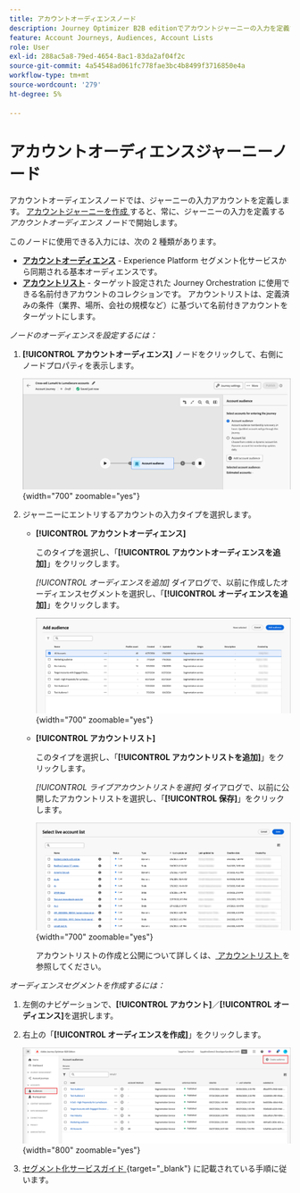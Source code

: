 ```yaml
---
title: アカウントオーディエンスノード
description: Journey Optimizer B2B editionでアカウントジャーニーの入力を定義するために使用できる、アカウントオーディエンスノードタイプについて説明します。
feature: Account Journeys, Audiences, Account Lists
role: User
exl-id: 288ac5a8-79ed-4654-8ac1-83da2af04f2c
source-git-commit: 4a54548ad061fc778fae3bc4b8499f3716850e4a
workflow-type: tm+mt
source-wordcount: '279'
ht-degree: 5%

---
```


# アカウントオーディエンスジャーニーノード

アカウントオーディエンスノードでは、ジャーニーの入力アカウントを定義します。 [ アカウントジャーニーを作成 ](./journey-overview.md#create-an-account-journey) すると、常に、ジャーニーの入力を定義する _アカウントオーディエンス_ ノードで開始します。

このノードに使用できる入力には、次の 2 種類があります。

* **[アカウントオーディエンス](../audiences/account-audience-overview.md)** - Experience Platform セグメント化サービスから同期される基本オーディエンスです。
* **[アカウントリスト](../accounts/account-lists.md)** - ターゲット設定された Journey Orchestration に使用できる名前付きアカウントのコレクションです。 アカウントリストは、定義済みの条件（業界、場所、会社の規模など）に基づいて名前付きアカウントをターゲットにします。

_ノードのオーディエンスを設定するには：_

1. **[!UICONTROL アカウントオーディエンス]** ノードをクリックして、右側にノードプロパティを表示します。

   ![ アカウントオーディエンスノード ](./assets/account-journey-account-audience-node.png){width="700" zoomable="yes"}

1. ジャーニーにエントリするアカウントの入力タイプを選択します。

   * **[!UICONTROL アカウントオーディエンス]**

     このタイプを選択し、「**[!UICONTROL アカウントオーディエンスを追加]**」をクリックします。

     _[!UICONTROL オーディエンスを追加]_ ダイアログで、以前に作成したオーディエンスセグメントを選択し、「**[!UICONTROL オーディエンスを追加]**」をクリックします。

     ![ ノードのオーディエンスセグメントの選択 ](./assets/node-audience-add-dialog.png){width="700" zoomable="yes"}

   * **[!UICONTROL アカウントリスト]**

     このタイプを選択し、「**[!UICONTROL アカウントリストを追加]**」をクリックします。

     _[!UICONTROL ライブアカウントリストを選択]_ ダイアログで、以前に公開したアカウントリストを選択し、「**[!UICONTROL 保存]**」をクリックします。

     ![ ノードのライブアカウントリストの選択 ](./assets/account-journey-account-audience-select-account-list.png){width="700" zoomable="yes"}

     アカウントリストの作成と公開について詳しくは、[ アカウントリスト ](../accounts/account-lists.md) を参照してください。

_オーディエンスセグメントを作成するには：_

1. 左側のナビゲーションで、**[!UICONTROL アカウント]**／**[!UICONTROL オーディエンス]**&#x200B;を選択します。

1. 右上の「**[!UICONTROL オーディエンスを作成]**」をクリックします。

   ![ オーディエンスセグメントの作成 ](./assets/audiences-list-create.png){width="800" zoomable="yes"}

1. [ セグメント化サービスガイド ](https://experienceleague.adobe.com/ja/docs/experience-platform/segmentation/ui/account-audiences){target="_blank"} に記載されている手順に従います。

